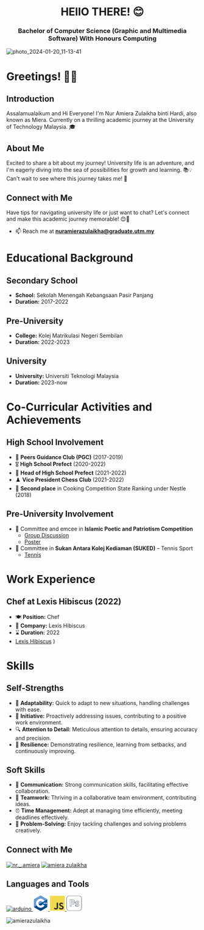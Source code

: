 <h1 align="center">HEllO THERE! 😊</h1>
<h3 align="center">Bachelor of Computer Science (Graphic and Multimedia Software) With Honours Computing</h3>

![photo_2024-01-20_11-13-41](https://github.com/amierazulaikha/amierazulaikha/assets/148413070/7651e38e-8bd0-46f7-8ce4-12a804db9080)

# Greetings! 🌟✨

## Introduction
Assalamualaikum and Hi Everyone! I'm Nur Amiera Zulaikha binti Hardi, also known as Miera. Currently on a thrilling academic journey at the University of Technology Malaysia. 🎓

## About Me
Excited to share a bit about my journey! University life is an adventure, and I'm eagerly diving into the sea of possibilities for growth and learning. 📚💡 Can't wait to see where this journey takes me! 🌈

## Connect with Me
Have tips for navigating university life or just want to chat? Let's connect and make this academic journey memorable! 😊🌱
- 📫 Reach me at **nuramierazulaikha@graduate.utm.my**

# Educational Background

## Secondary School
- **School:** Sekolah Menengah Kebangsaan Pasir Panjang
- **Duration:** 2017-2022

## Pre-University
- **College:** Kolej Matrikulasi Negeri Sembilan
- **Duration:** 2022-2023

## University
- **University:** Universiti Teknologi Malaysia
- **Duration:** 2023-now

# Co-Curricular Activities and Achievements

## High School Involvement
- 🌟 **Peers Guidance Club (PGC)** (2017-2019)
- 🎖️ **High School Prefect** (2020-2022)
- 👑 **Head of High School Prefect** (2021-2022)
- ♟️ **Vice President Chess Club** (2021-2022)
- 🥈 **Second place** in Cooking Competition State Ranking under Nestle (2018)

## Pre-University Involvement
- 🎤 Committee and emcee in **Islamic Poetic and Patriotism Competition**
  - [Group Discussion](https://github.com/amierazulaikha/amierazulaikha/assets/148413070/88781fef-b468-4960-993e-6765811daf4a)
  - [Poster](https://github.com/amierazulaikha/amierazulaikha/assets/148413070/e5f4fba7-e4ce-420f-a383-812e451bfafc)
- 🎾 Committee in **Sukan Antara Kolej Kediaman (SUKED)** – Tennis Sport
  - [Tennis](https://github.com/amierazulaikha/amierazulaikha/assets/148413070/701ff8d5-b032-4994-8b4d-a0c338bafe0c)

# Work Experience

## Chef at Lexis Hibiscus (2022)
- 🍽️ **Position:** Chef
- 🏢 **Company:** Lexis Hibiscus
- ⌛ **Duration:** 2022
- [Lexis Hibiscus](https://github.com/amierazulaikha/amierazulaikha/assets/148413070/a40ab184-4a71-49f3-a611-bb9df4d11de6)
)

# Skills

## Self-Strengths
- 💪 **Adaptability:** Quick to adapt to new situations, handling challenges with ease.
- 🚀 **Initiative:** Proactively addressing issues, contributing to a positive work environment.
- 🔍 **Attention to Detail:** Meticulous attention to details, ensuring accuracy and precision.
- 🌱 **Resilience:** Demonstrating resilience, learning from setbacks, and continuously improving.

## Soft Skills
- 📢 **Communication:** Strong communication skills, facilitating effective collaboration.
- 🤝 **Teamwork:** Thriving in a collaborative team environment, contributing ideas.
- ⏰ **Time Management:** Adept at managing time efficiently, meeting deadlines effectively.
- 🧠 **Problem-Solving:** Enjoy tackling challenges and solving problems creatively.

## Connect with Me
<p align="left">
  <a href="https://instagram.com/nr._.amiera" target="blank"><img align="center" src="https://raw.githubusercontent.com/rahuldkjain/github-profile-readme-generator/master/src/images/icons/Social/instagram.svg" alt="nr._.amiera" height="30" width="40" /></a>
  <a href="https://www.youtube.com/c/amiera zulaikha" target="blank"><img align="center" src="https://raw.githubusercontent.com/rahuldkjain/github-profile-readme-generator/master/src/images/icons/Social/youtube.svg" alt="amiera zulaikha" height="30" width="40" /></a>
</p>

## Languages and Tools
  <a href="https://www.arduino.cc/" target="_blank" rel="noreferrer"> <img src="https://cdn.worldvectorlogo.com/logos/arduino-1.svg" alt="arduino" width="40" height="40"/> </a>
  <a href="https://www.w3schools.com/cpp/" target="_blank" rel="noreferrer"> <img src="https://raw.githubusercontent.com/devicons/devicon/master/icons/cplusplus/cplusplus-original.svg" alt="cplusplus" width="40" height="40"/> </a>
  <a href="https://developer.mozilla.org/en-US/docs/Web/JavaScript" target="_blank" rel="noreferrer"> <img src="https://raw.githubusercontent.com/devicons/devicon/master/icons/javascript/javascript-original.svg" alt="javascript" width="40" height="40"/> </a>
  <a href="https://www.photoshop.com/en" target="_blank" rel="noreferrer"> <img src="https://raw.githubusercontent.com/devicons/devicon/master/icons/photoshop/photoshop-line.svg" alt="photoshop" width="40" height="40"/> </a>
  

<p align="left">
  <img src="https://github-readme-stats.vercel.app/api/top-langs?username=amierazulaikha&show_icons=true&locale=en&layout=compact" alt="amierazulaikha" />
</p>

<p align="

